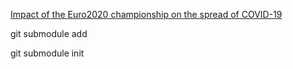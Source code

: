 [Impact of the Euro2020 championship on the spread of COVID-19](https://www.nature.com/articles/s41467-022-35512-x)

git submodule add

git submodule init

